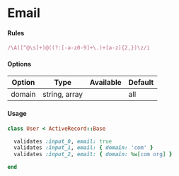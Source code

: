 # Email

#### Rules

```ruby
/\A([^@\s]+)@((?:[-a-z0-9]+\.)+[a-z]{2,})\z/i
```

#### Options

Option | Type | Available | Default
--- | --- | --- | ---
domain | string, array | | all

#### Usage

```ruby
class User < ActiveRecord::Base

  validates :input_0, email: true
  validates :input_1, email: { domain: 'com' }
  validates :input_2, email: { domain: %w[com org] }

end
```
